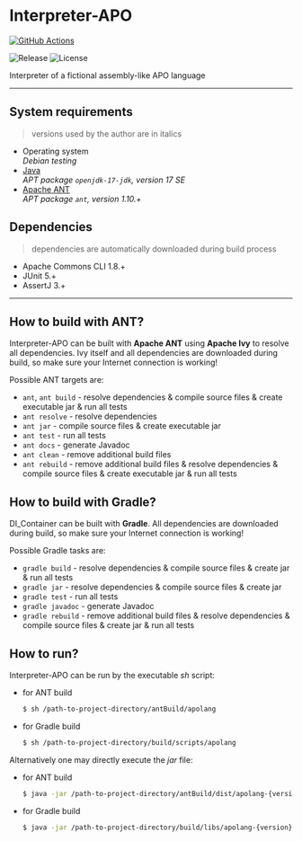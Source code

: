 # Interpreter-APO

[![GitHub Actions](https://github.com/ref-humbold/Interpreter-APO/actions/workflows/build-and-test.yml/badge.svg)](https://github.com/ref-humbold/Interpreter-APO/actions/workflows/build-and-test.yml)

![Release](https://img.shields.io/github/v/release/ref-humbold/Interpreter-APO?style=plastic)
![License](https://img.shields.io/github/license/ref-humbold/Interpreter-APO?style=plastic)

Interpreter of a fictional assembly-like APO language

-----

## System requirements

> versions used by the author are in italics

+ Operating system \
  *Debian testing*
+ [Java](https://www.oracle.com/technetwork/java/javase/overview/index.html) \
  *APT package `openjdk-17-jdk`, version 17 SE*
+ [Apache ANT](http://ant.apache.org/) \
  *APT package `ant`, version 1.10.+*

## Dependencies

> dependencies are automatically downloaded during build process

+ Apache Commons CLI 1.8.+
+ JUnit 5.+
+ AssertJ 3.+

-----

## How to build with ANT?

Interpreter-APO can be built with **Apache ANT** using **Apache Ivy** to resolve all dependencies.
Ivy itself and all dependencies are downloaded during build, so make sure your Internet
connection is working!

Possible ANT targets are:

+ `ant`, `ant build` - resolve dependencies & compile source files & create executable jar & run
  all tests
+ `ant resolve` - resolve dependencies
+ `ant jar` - compile source files & create executable jar
+ `ant test` - run all tests
+ `ant docs` - generate Javadoc
+ `ant clean` - remove additional build files
+ `ant rebuild` - remove additional build files & resolve dependencies & compile source files &
  create executable jar & run all tests

## How to build with Gradle?

DI\_Container can be built with **Gradle**. All dependencies are downloaded during build, so
make sure your Internet connection is working!

Possible Gradle tasks are:

+ `gradle build` - resolve dependencies & compile source files & create jar & run all tests
+ `gradle jar` - resolve dependencies & compile source files & create jar
+ `gradle test` - run all tests
+ `gradle javadoc` - generate Javadoc
+ `gradle rebuild` - remove additional build files & resolve dependencies & compile source files &
  create jar & run all tests

## How to run?

Interpreter-APO can be run by the executable *sh* script:

+ for ANT build
    ```sh
    $ sh /path-to-project-directory/antBuild/apolang
    ```
+ for Gradle build
    ```sh
    $ sh /path-to-project-directory/build/scripts/apolang
    ```

Alternatively one may directly execute the *jar* file:

+ for ANT build
    ```sh
    $ java -jar /path-to-project-directory/antBuild/dist/apolang-{version}.jar
    ```
+ for Gradle build
    ```sh
    $ java -jar /path-to-project-directory/build/libs/apolang-{version}.jar
    ```
